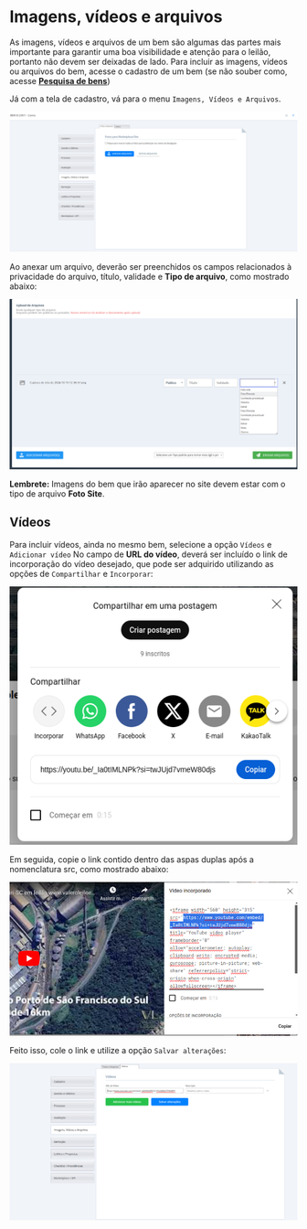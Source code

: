 # Imagens, vídeos e arquivos

As imagens, vídeos e arquivos de um bem são algumas das partes mais importante para garantir uma boa visibilidade e atenção para o leilão, portanto não devem ser deixadas de lado.
Para incluir as imagens, vídeos ou arquivos do bem, acesse o cadastro de um bem (se não souber como, acesse **[Pesquisa de bens](../bens/##Pesquisa_de_Bens)**)

Já com a tela de cadastro, vá para o menu `Imagens, Vídeos e Arquivos`.

![Upload de arquivos](./assets/upload-arquivos.png)

Ao anexar um arquivo, deverão ser preenchidos os campos relacionados à privacidade do arquivo, título, validade e **Tipo de arquivo**, como mostrado abaixo:

![Tipos de arquivo](./assets/upload_arquivos.png)

**Lembrete:** Imagens do bem que irão aparecer no site devem estar com o tipo de arquivo **Foto Site**.

## Vídeos

Para incluir vídeos, ainda no mesmo bem, selecione a opção `Vídeos` e `Adicionar vídeo`
No campo de **URL do vídeo**, deverá ser incluído o link de incorporação do vídeo desejado, que pode ser adquirido utilizando as opções de `Compartilhar` e `Incorporar`:

![Incorporar](./assets/incorporar.png)

Em seguida, copie o link contido dentro das aspas duplas após a nomenclatura src, como mostrado abaixo:

![Link de incorporação](./assets/link-de-corporacao.png)

Feito isso, cole o link e utilize a opção `Salvar alterações`:

![video](./assets/videoincor.png)

